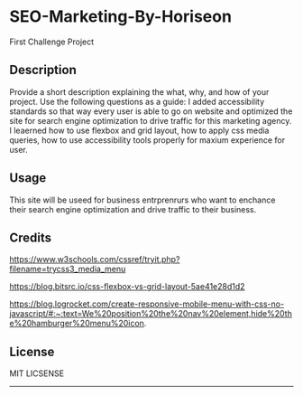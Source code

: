 # SEO-Marketing-By-Horiseon
First Challenge Project
## Description


Provide a short description explaining the what, why, and how of your project. Use the following questions as a guide:
I added accessibility standards so that way every user is able to go on website 
and optimized the site for search engine optimization to drive traffic for this marketing agency. I leaerned how to use flexbox and grid layout, how to apply css media queries, how to use accessibility tools properly for maxium experience for user.








## Usage

This site will be useed for business entrprenrurs who want to enchance their search engine optimization and drive traffic to their business.

## Credits


https://www.w3schools.com/cssref/tryit.php?filename=trycss3_media_menu

https://blog.bitsrc.io/css-flexbox-vs-grid-layout-5ae41e28d1d2

https://blog.logrocket.com/create-responsive-mobile-menu-with-css-no-javascript/#:~:text=We%20position%20the%20nav%20element,hide%20the%20hamburger%20menu%20icon.

## License


MIT LICSENSE


---
